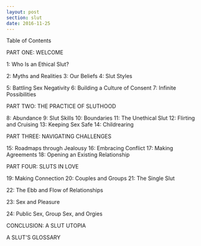 ```yaml
---
layout: post
section: slut
date: 2016-11-25
---
```

Table of Contents


PART ONE: WELCOME

1: Who Is an Ethical Slut?

2: Myths and Realities
3: Our Beliefs
4: Slut Styles

5: Battling Sex Negativity
6: Building a Culture of Consent
7: Infinite Possibilities

PART TWO: THE PRACTICE OF SLUTHOOD

8: Abundance
9: Slut Skills
10: Boundaries
11: The Unethical Slut
12: Flirting and Cruising
13: Keeping Sex Safe
14: Childrearing

PART THREE: NAVIGATING CHALLENGES

15: Roadmaps through Jealousy
16: Embracing Conflict
17: Making Agreements
18: Opening an Existing Relationship


PART FOUR: SLUTS IN LOVE


19: Making Connection
20: Couples and Groups
21: The Single Slut

22: The Ebb and Flow of Relationships

23: Sex and Pleasure

24: Public Sex, Group Sex, and Orgies

CONCLUSION: A SLUT UTOPIA

A SLUT'S GLOSSARY
